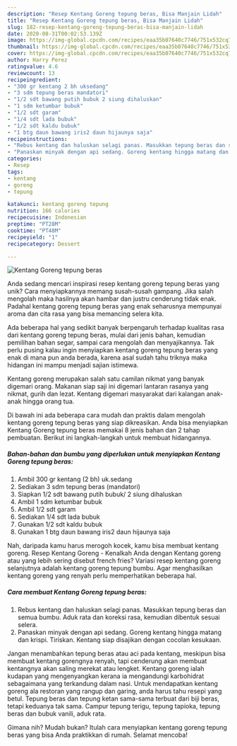 ```yaml
---
description: "Resep Kentang Goreng tepung beras, Bisa Manjain Lidah"
title: "Resep Kentang Goreng tepung beras, Bisa Manjain Lidah"
slug: 182-resep-kentang-goreng-tepung-beras-bisa-manjain-lidah
date: 2020-08-31T00:02:53.139Z
image: https://img-global.cpcdn.com/recipes/eaa35b07640c7746/751x532cq70/kentang-goreng-tepung-beras-foto-resep-utama.jpg
thumbnail: https://img-global.cpcdn.com/recipes/eaa35b07640c7746/751x532cq70/kentang-goreng-tepung-beras-foto-resep-utama.jpg
cover: https://img-global.cpcdn.com/recipes/eaa35b07640c7746/751x532cq70/kentang-goreng-tepung-beras-foto-resep-utama.jpg
author: Harry Perez
ratingvalue: 4.6
reviewcount: 13
recipeingredient:
- "300 gr kentang 2 bh uksedang"
- "3 sdm tepung beras mandatori"
- "1/2 sdt bawang putih bubuk 2 siung dihaluskan"
- "1 sdm ketumbar bubuk"
- "1/2 sdt garam"
- "1/4 sdt lada bubuk"
- "1/2 sdt kaldu bubuk"
- "1 btg daun bawang iris2 daun hijaunya saja"
recipeinstructions:
- "Rebus kentang dan haluskan selagi panas. Masukkan tepung beras dan semua bumbu. Aduk rata dan koreksi rasa, kemudian dibentuk sesuai selera."
- "Panaskan minyak dengan api sedang. Goreng kentang hingga matang dan krispi. Tiriskan. Kentang siap disajikan dengan cocolan kesukaan."
categories:
- Resep
tags:
- kentang
- goreng
- tepung

katakunci: kentang goreng tepung 
nutrition: 166 calories
recipecuisine: Indonesian
preptime: "PT28M"
cooktime: "PT48M"
recipeyield: "1"
recipecategory: Dessert

---
```



![Kentang Goreng tepung beras](https://img-global.cpcdn.com/recipes/eaa35b07640c7746/751x532cq70/kentang-goreng-tepung-beras-foto-resep-utama.jpg)

Anda sedang mencari inspirasi resep kentang goreng tepung beras yang unik? Cara menyiapkannya memang susah-susah gampang. Jika salah mengolah maka hasilnya akan hambar dan justru cenderung tidak enak. Padahal kentang goreng tepung beras yang enak seharusnya mempunyai aroma dan cita rasa yang bisa memancing selera kita.

Ada beberapa hal yang sedikit banyak berpengaruh terhadap kualitas rasa dari kentang goreng tepung beras, mulai dari jenis bahan, kemudian pemilihan bahan segar, sampai cara mengolah dan menyajikannya. Tak perlu pusing kalau ingin menyiapkan kentang goreng tepung beras yang enak di mana pun anda berada, karena asal sudah tahu triknya maka hidangan ini mampu menjadi sajian istimewa.

Kentang goreng merupakan salah satu camilan nikmat yang banyak digemari orang. Makanan siap saji ini digemari lantaran rasanya yang nikmat, gurih dan lezat. Kentang digemari masyarakat dari kalangan anak-anak hingga orang tua.


Di bawah ini ada beberapa cara mudah dan praktis dalam mengolah kentang goreng tepung beras yang siap dikreasikan. Anda bisa menyiapkan Kentang Goreng tepung beras memakai 8 jenis bahan dan 2 tahap pembuatan. Berikut ini langkah-langkah untuk membuat hidangannya.

<!--inarticleads1-->

##### Bahan-bahan dan bumbu yang diperlukan untuk menyiapkan Kentang Goreng tepung beras:

1. Ambil 300 gr kentang (2 bh) uk.sedang
1. Sediakan 3 sdm tepung beras (mandatori)
1. Siapkan 1/2 sdt bawang putih bubuk/ 2 siung dihaluskan
1. Ambil 1 sdm ketumbar bubuk
1. Ambil 1/2 sdt garam
1. Sediakan 1/4 sdt lada bubuk
1. Gunakan 1/2 sdt kaldu bubuk
1. Gunakan 1 btg daun bawang iris2 daun hijaunya saja


Nah, daripada kamu harus merogoh kocek, kamu bisa membuat kentang goreng. Resep Kentang Goreng - Kenalkah Anda dengan Kentang goreng atau yang lebih sering disebut french fries? Variasi resep kentang goreng selanjutnya adalah kentang goreng tepung bumbu. Agar menghasilkan kentang goreng yang renyah perlu memperhatikan beberapa hal. 

<!--inarticleads2-->

##### Cara membuat Kentang Goreng tepung beras:

1. Rebus kentang dan haluskan selagi panas. Masukkan tepung beras dan semua bumbu. Aduk rata dan koreksi rasa, kemudian dibentuk sesuai selera.
1. Panaskan minyak dengan api sedang. Goreng kentang hingga matang dan krispi. Tiriskan. Kentang siap disajikan dengan cocolan kesukaan.


Jangan menambahkan tepung beras atau aci pada kentang, meskipun bisa membuat kentang gorengnya renyah, tapi cenderung akan membuat kentangnya akan saling merekat atau lengket. Kentang goreng ialah kudapan yang mengenyangkan kerana ia mengandungi karbohidrat sebagaimana yang terkandung dalam nasi. Untuk mendapatkan kentang goreng ala restoran yang rangup dan garing, anda harus tahu resepi yang betul. Tepung beras dan tepung ketan sama-sama terbuat dari biji beras, tetapi keduanya tak sama. Campur tepung terigu, tepung tapioka, tepung beras dan bubuk vanili, aduk rata. 

Gimana nih? Mudah bukan? Itulah cara menyiapkan kentang goreng tepung beras yang bisa Anda praktikkan di rumah. Selamat mencoba!

